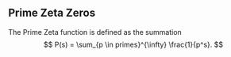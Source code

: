## Prime Zeta Zeros
The Prime Zeta function is defined as the summation
$$
P(s) = \sum_{p \in primes}^{\infty} \frac{1}{p^s}.
$$

